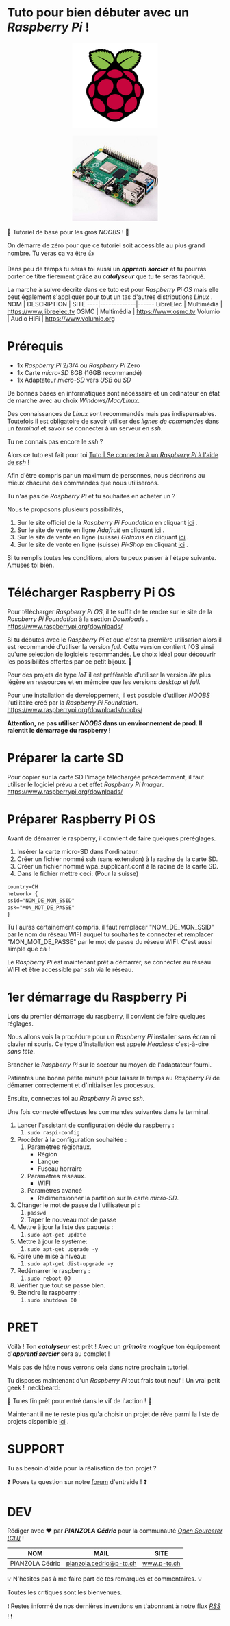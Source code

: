 # Tuto pour bien débuter avec un *Raspberry Pi* !
<p align="center">
  <img width="200" height="200" src="/img/raspberrypi-400x400.png">
</p>
<p align="center">
  <img width="200" height="200" src="/img/RASPBERRY PI - V3 - 400x400.jpg">
</p>

:checkered_flag: Tutoriel de base pour les gros *NOOBS* ! :checkered_flag:

On démarre de zéro pour que ce tutoriel soit accessible au plus grand nombre. Tu veras ca va être :thumbsup:

Dans peu de temps tu seras toi aussi un ***apprenti sorcier*** et tu pourras porter ce titre fierement grâce au ***catalyseur*** que tu te seras fabriqué.

La marche à suivre décrite dans ce tuto est pour *Raspberry Pi OS* mais elle peut également s'appliquer pour tout un tas d'autres distributions *Linux* .
NOM | DESCRIPTION | SITE
----|-------------|------
LibreElec | Multimédia | https://www.libreelec.tv
OSMC | Multimédia | https://www.osmc.tv
Volumio | Audio HiFi | https://www.volumio.org

# Prérequis
* 1x *Raspberry Pi* 2/3/4 ou *Raspberry Pi* Zero
* 1x Carte *micro-SD* 8GB (16GB recommandé)
* 1x Adaptateur *micro-SD* vers *USB* ou *SD*

De bonnes bases en informatiques sont nécéssaire et un ordinateur en état de marche avec au choix *Windows/Mac/Linux*.

Des connaissances de *Linux* sont recommandés mais pas indispensables. Toutefois il est obligatoire de savoir utiliser des *lignes de commandes* dans un *terminal* et savoir se connecter à un serveur en *ssh*.

Tu ne connais pas encore le *ssh* ?

Alors ce tuto est fait pour toi [Tuto | Se connecter à un *Raspberry Pi* à l'aide de *ssh*]() !

Afin d'être compris par un maximum de personnes, nous décrirons au mieux chacune des commandes que nous utiliserons.

Tu n'as pas de *Raspberry Pi* et tu souhaites en acheter un ?

Nous te proposons plusieurs possibilités,
1. Sur le site officiel de la *Raspberry Pi Foundation* en cliquant [ici](https://www.raspberrypi.org/) .
2. Sur le site de vente en ligne *Adafruit* en cliquant [ici](https://www.adafruit.com/) .
3. Sur le site de vente en ligne (suisse) *Galaxus* en cliquant [ici](https://www.galaxus.ch) .
4. Sur le site de vente en ligne (suisse) *Pi-Shop* en cliquant [ici](https://www.pi-shop.ch) .

Si tu remplis toutes les conditions, alors tu peux passer à l'étape suivante. Amuses toi bien.

# Télécharger Raspberry Pi OS
Pour télécharger *Raspberry Pi OS*, il te suffit de te rendre sur le site de la *Raspberry Pi Foundation* à la section *Downloads* .
https://www.raspberrypi.org/downloads/

Si tu débutes avec le *Raspberry Pi* et que c'est ta première utilisation alors il est recommandé d'utiliser la version *full*. Cette version contient l'OS ainsi qu'une selection de logiciels recommandés. Le choix idéal pour découvrir les possibilités offertes par ce petit bijoux. :gem:

Pour des projets de type *IoT* il est préférable d'utiliser la version *lite* plus légère en ressources et en mémoire que les versions *desktop* et *full*.

Pour une installation de developpement, il est possible d'utiliser *NOOBS* l'utilitaire créé par la *Raspberry Pi Foundation*.
https://www.raspberrypi.org/downloads/noobs/

**Attention, ne pas utiliser *NOOBS* dans un environnement de prod. Il ralentit le démarrage du raspberry !**

# Préparer la carte SD
Pour copier sur la carte SD l'image téléchargée précédemment, il faut utiliser le logiciel prévu a cet effet *Raspberry Pi Imager*.
https://www.raspberrypi.org/downloads/

# Préparer Raspberry Pi OS
Avant de démarrer le raspberry, il convient de faire quelques préréglages.
1. Insérer la carte micro-SD dans l'ordinateur.
2. Créer un fichier nommé ssh (sans extension) à la racine de la carte SD.
3. Créer un fichier nommé wpa_supplicant.conf à la racine de la carte SD.
4. Dans le fichier mettre ceci: (Pour la suisse)
```
country=CH
network= {
ssid="NOM_DE_MON_SSID"
psk="MON_MOT_DE_PASSE"   
}
```
Tu l'auras certainement compris, il faut remplacer "NOM_DE_MON_SSID" par le nom du réseau WIFI auquel tu souhaites te connecter et remplacer "MON_MOT_DE_PASSE" par le mot de passe du réseau WIFI. C'est aussi simple que ca !

Le *Raspberry Pi* est maintenant prêt a démarrer, se connecter au réseau WIFI et être accessible par *ssh* via le réseau.

# 1er démarrage du Raspberry Pi
Lors du premier démarrage du raspberry, il convient de faire quelques réglages.

Nous allons vois la procédure pour un *Raspberry Pi* installer sans écran ni clavier ni souris. Ce type d'installation est appelé *Headless* c'est-à-dire *sans tête*.

Brancher le *Raspberry Pi* sur le secteur au moyen de l'adaptateur fourni.

Patientes une bonne petite minute pour laisser le temps au *Raspberry Pi* de démarrer correctement et d'initialiser les processus.

Ensuite, connectes toi au *Raspberry Pi* avec *ssh*. 

Une fois connecté effectues les commandes suivantes dans le terminal.

1. Lancer l'assistant de configuration dédié du raspberry :
    1. `sudo raspi-config`
2. Procéder à la configuration souhaitée :
    1. Paramètres régionaux.
        * Région
        * Langue
        * Fuseau horraire
    2. Paramètres réseaux.
        * WIFI
    3. Paramètres avancé
        * Redimensionner la partition sur la carte *micro-SD*.
3. Changer le mot de passe de l'utilisateur pi :
    1. `passwd`
    2. Taper le nouveau mot de passe
4. Mettre à jour la liste des paquets :
    1. `sudo apt-get update`
5. Mettre à jour le système:
    1. `sudo apt-get upgrade -y`
6. Faire une mise à niveau:
    1. `sudo apt-get dist-upgrade -y`
7. Redémarrer le raspberry :
    1. `sudo reboot 00`
8. Vérifier que tout se passe bien.
9. Eteindre le raspberry :
    1. `sudo shutdown 00`

# PRET
Voilà ! Ton ***catalyseur*** est prêt ! Avec un ***grimoire magique*** ton équipement d'***apprenti sorcier*** sera au complet !

Mais pas de hâte nous verrons cela dans notre prochain tutoriel.

Tu disposes maintenant d'un *Raspberry Pi* tout frais tout neuf ! Un vrai petit geek ! :neckbeard:

:checkered_flag: Tu es fin prêt pour entré dans le vif de l'action ! :checkered_flag:


Maintenant il ne te reste plus qu'a choisir un projet de rêve parmi la liste de projets disponible [ici](/howto) .

# SUPPORT
Tu as besoin d'aide pour la réalisation de ton projet ?

:question: Poses ta question sur notre [forum](https://www.opensourcerer.ch/forums) d'entraide ! :question:

# DEV
Rédiger avec :heart: par ***PIANZOLA Cédric*** pour la communauté [*Open Sourcerer [CH]*](https://www.opensourcerer.ch) !

NOM | MAIL | SITE
----|------|------
PIANZOLA Cédric | pianzola.cedric@p-tc.ch | www.p-tc.ch

:bulb: N'hésites pas à me faire part de tes remarques et commentaires. :bulb:

Toutes les critiques sont les bienvenues.

:exclamation: Restes informé de nos dernières inventions en t'abonnant à notre flux [*RSS*](https://www.opensourcerer.ch/feed) ! :exclamation:

